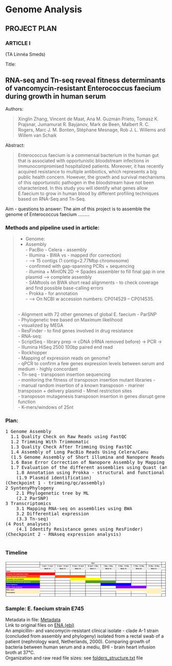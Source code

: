 # Genome Analysis
## PROJECT PLAN

### ARTICLE I 
(TA Linnéa Smeds)

Title:
## RNA-seq and Tn-seq reveal fitness determinants of vancomycin-resistant Enterococcus faecium during growth in human serum

Authors:
> Xinglin Zhang, Vincent de Maat, Ana M. Guzmán Prieto, Tomasz K. Prajsnar, Jumamurat R. Bayjanov, Mark de Been, Malbert R. C. Rogers, Marc J. M. Bonten, Stéphane Mesnage, Rob J. L. Willems and Willem van Schaik 

Abstract:
> Enterococcus faecium is a commensal bacterium in the human gut that is associated with opportunistic bloodstream infections in immunocompromised hospitalized patients. 
> Moreover, it has recently acquired resistance to multiple antibiotics, which represents a big public health concern. 
> However, the growth and survival mechanisms of this opportunistic pathogen in the bloodstream have not been characterized. 
> In this study you will identify what genes allow E.faecium to grow in human blood by different profiling techniques based on RNA-Seq and Tn-Seq.

Aim - questions to answer:
The aim of this project is to assemble the genome of Enterococcus faecium .........


### Methods and pipeline used in article:

> -	Genome:<br>
> -	Assembly<br>
>		-	PacBio - Celera - assembly<br>
>		-	Illumina - BWA vs - mapped (for correction)<br>
>			-	--> 15 contigs (1 contig=2.77Mbp chromosome)<br>
>			-	confirmed with gap-spanning PCRs + sequencing<br>
>		-	illumina + MinION 2D -> Spades assembler to fill final gap in one plasmid --> complete assembly<br>
>		-	SAMtools on BWA short read alignments - to check coverage and find possible base-calling errors<br>
>		-	Prokka - for annotation<br>
>			-	--> On NCBI w accession numbers: CP014529 – CP014535.<br>
> <br>
>	-	Alignment with 72 other genomes of global E. faecium - ParSNP<br>
>	-	Phylogenetic tree based on Maximum likelihood<br>
>		-	visualized by MEGA<br>
>	-	ResFinder - to find genes involved in drug resistance<br>
>	-	RNA-seq:<br>
>		-	ScriptSeq - library prep -> cDNA (rRNA removed before) -> PCR -><br>
>			-	Illumina HiSeq 2500 100bp paired end read<br>
>		-	Rockhopper<br>
>		-	Mapping of expression reads on genome?<br>
>	-	qPCR to confirm a few genes expression levels between serum and medium - highly concordant<br>
>	-	Tn-seq - transposon insertion sequencing <br>
>		-	monitoring the fitness of transposon insertion mutant libraries - <br>
>		-	manual random insertion of a known transposon - mariner transposon + delivery plasmid - Mmel restriction sites<br>
>		-	transposon mutagenesis transposon insertion in genes disrupt gene function<br>
>		-	K-mers/windows of 25nt<br>

### Plan:
<pre>
1 Genome Assembly 
  1.1 Quality Check on Raw Reads using FastQC
  1.2 Trimming With Trimmomatic
  1.3 Quality Check After Trimming Using FastQC
  1.4 Assembly of Long PacBio Reads Using Celera/Canu
  (1.5 Genome Assembly of Short illumina and Nanopore Reads Using Spades
  1.6 Base Error Correction of Nanopore Assembly by Mapping illumina Short Reads
  1.7 Evaluation of the different assemblies using Quast (and more)
	1.8 Annotation using Prokka - structural and functional
	(1.9 Plasmid identification)
(Checkpoint 1 - trimming/qc/assembly)
2 SyntenyPhylogeny
	2.1 Phylogenetic tree by ML
	(2.2 ParSNP)
3 Transcriptomics
	3.1 Mapping RNA-seq on assemblies using BWA
	3.2 Differential expression
	(3.3 Tn-seq)
(4 Post_analyses)
	(4.1 Identify Resistance genes using ResFinder)
(Checkpoint 2 - RNAseq expression analysis)

</pre>

### Timeline
![Preliminary timeline:](Gantt_Timeline.jpg "Gantt Timeline")


### Sample: E. faecium strain E745
Metadata in file: [Metadata](https://github.com/HeidiOttesen/GenomeAnalysis/blob/a23ef8c7655f6f972434f040145977ba72521130/Metadata_PRJEB19025_tsv.txt)<br>
Link to original files on [ENA (ebi)](https://www.ebi.ac.uk/ena/browser/view/PRJEB19025)<br>
An ampicillin- and vancomycin-resistant clinical isolate - clade A-1 strain (concluded from assembly and phylogeny)
isolated from a rectal swab of a patient (nephrology ward, Netherlands, 2000). Comparing growth of bacteria between human serum and a mediu, BHI - brain heart infusion broth at 37°C. <br>
Organization and raw read file sizes: see [folders_structure.txt](https://github.com/HeidiOttesen/GenomeAnalysis/blob/cd993159322a81a3d033fca96c49c435c3caa71f/folders_structure.txt) file <br>





			





